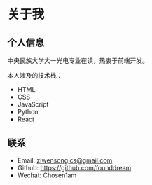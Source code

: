 # 关于我

## 个人信息

中央民族大学大一光电专业在读，热衷于前端开发。

本人涉及的技术栈：

- HTML
- CSS
- JavaScript
- Python
- React

## 联系

- Email: ziwensong.cs@gmail.com
- Github: https://github.com/founddream
- Wechat: Chosen1am
